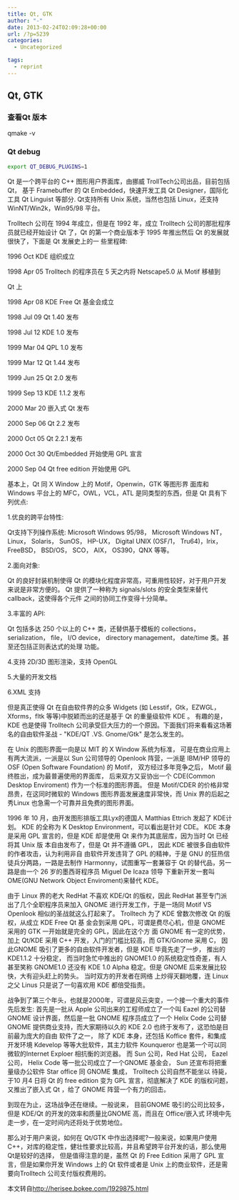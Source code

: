 ```yaml
---
title: Qt, GTK
author: "-"
date: 2013-02-24T02:09:28+00:00
url: /?p=5239
categories:
  - Uncategorized

tags:
  - reprint
---
```

## Qt, GTK
### 查看Qt 版本

qmake -v

### Qt debug

```bash
export QT_DEBUG_PLUGINS=1
```

Qt 是一个跨平台的 C++ 图形用户界面库，由挪威 TrollTech公司出品，目前包括Qt， 基于 Framebuffer 的 Qt Embedded，快速开发工具 Qt Designer，国际化工具 Qt Linguist 等部分. Qt支持所有 Unix 系统，当然也包括 Linux，还支持WinNT/Win2k，Win95/98 平台。

Trolltech 公司在 1994 年成立，但是在 1992 年，成立 Trolltech 公司的那批程序员就已经开始设计 Qt 了，Qt 的第一个商业版本于 1995 年推出然后 Qt 的发展就很快了，下面是 Qt 发展史上的一 些里程碑:
  
1996 Oct KDE 组织成立
  
1998 Apr 05 Trolltech 的程序员在 5 天之内将 Netscape5.0 从 Motif 移植到
  
Qt 上
  
1998 Apr 08 KDE Free Qt 基金会成立
  
1998 Jul 09 Qt 1.40 发布
  
1998 Jul 12 KDE 1.0 发布
  
1999 Mar 04 QPL 1.0 发布
  
1999 Mar 12 Qt 1.44 发布
  
1999 Jun 25 Qt 2.0 发布
  
1999 Sep 13 KDE 1.1.2 发布
  
2000 Mar 20 嵌入式 Qt 发布
  
2000 Sep 06 Qt 2.2 发布
  
2000 Oct 05 Qt 2.2.1 发布
  
2000 Oct 30 Qt/Embedded 开始使用 GPL 宣言
  
2000 Sep 04 Qt free edition 开始使用 GPL

基本上，Qt 同 X Window 上的 Motif，Openwin，GTK 等图形界 面库和Windows 平台上的 MFC，OWL，VCL，ATL 是同类型的东西，但是 Qt 具有下列优点:
  
1.优良的跨平台特性:
  
Qt支持下列操作系统: Microsoft Windows 95/98， Microsoft Windows NT，Linux， Solaris， SunOS， HP-UX， Digital UNIX (OSF/1， Tru64)，Irix， FreeBSD， BSD/OS， SCO， AIX， OS390，QNX 等等。
  
2.面向对象:
  
Qt 的良好封装机制使得 Qt 的模块化程度非常高，可重用性较好，对于用户开发来说是非常方便的。 Qt 提供了一种称为 signals/slots 的安全类型来替代callback，这使得各个元件 之间的协同工作变得十分简单。
  
3.丰富的 API:
  
Qt 包括多达 250 个以上的 C++ 类，还替供基于模板的 collections，serialization， file， I/O device， directory management， date/time 类。甚至还包括正则表达式的处理 功能。

4.支持 2D/3D 图形渲染，支持 OpenGL
  
5.大量的开发文档
  
6.XML 支持

但是真正使得 Qt 在自由软件界的众多 Widgets (如 Lesstif，Gtk，EZWGL，Xforms，fltk 等等)中脱颖而出的还是基于 Qt 的重量级软件 KDE 。 有趣的是，KDE 也是使得 Trolltech 公司承受巨大压力的一个原因。下面我们将来看看这场著名的自由软件圣战 - "KDE/QT .VS. Gnome/Gtk" 是怎么发生的。

在 Unix 的图形界面一向是以 MIT 的 X Window 系统为标准， 可是在商业应用上有两大流派，一派是以 Sun 公司领导的 Openlook 阵营，一派是 IBM/HP 领导的OSF (Open Software Foundation) 的 Motif， 双方经过多年竞争之后， Motif 最终胜出，成为最普遍使用的界面库， 后来双方又妥协出一个 CDE(Common Desktop Enviroment) 作为一个标准的图形界面。 但是 Motif/CDER 的价格非常昂贵，在这同时微软的 Windows 图形界面发展速度非常快，而 Unix 界的后起之秀Linux 也急需一个可靠并且免费的图形界面。
  
1996 年 10 月，由开发图形排版工具Lyx的德国人 Matthias Ettrich 发起了 KDE计划。 KDE 的全称为 K Desktop Environment，可以看出是针对 CDE。 KDE 本身是采用 GPL 宣言的，但是 KDE 却是使用 Qt 来作为其底层库，因为当时 Qt 已经将其 Unix 版 本自由发布了，但是 Qt 并不遵循 GPL， 因此 KDE 被很多自由软件的作者攻击，认为利用非自 由软件开发违背了 GPL 的精神，于是 GNU 的狂热信徒兵分两路，一路是去制作 Harmonny，试图重写一套兼容于 Qt 的替代品，另一路是由一个 26 岁的墨西哥程序员 Miguel De Icaza 领导 下重新开发一套叫OME(GNU Network Object Enviroment)来替代 KDE。
  
由于 Linux 界的老大 RedHat 不喜欢 KDE/Qt 的版权，因此 RedHat 甚至专门派出了几个全职程序员来加入 GNOME 进行开发工作，于是一场同 Motif VS Openlook 相似的圣战就这么打起来了。 Trolltech 为了 KDE 曾数次修改 Qt 的版权，从成立 KDE Free Qt 基 金会到采用 QPL，可谓是费尽心机，但是 GNOME 采用的 GTK 一开始就是完全的 GPL，因此在这个方 面 GNOME 有一定的优势，加上 Qt/KDE 采用 C++ 开发，入门的门槛比较高，而 GTK/Gnome 采用 C， 因此GNOME 吸引了更多的自由软件开发者，但是 KDE 毕竟先走了一步， 推出的KDE1.1.2 十分稳定， 而当时急忙中推出的 GNOME1.0 的系统稳定性奇差，有人甚至笑称 GNOME1.0 还没有 KDE 1.0 Alpha 稳定。但是 GNOME 后来发展比较快，大有迎头赶上的势头。 当时双方的开发者在网络 上炒得天翻地覆，连 Linux 之父 Linus 只是说了一句喜欢用 KDE 都倍受指责。
  
战争到了第三个年头，也就是2000年，可谓是风云突变，一个接一个重大的事件先后发生: 首先是一批从 Apple 公司出来的工程师成立了一个叫 Eazel 的公司替GNOME 设计界面，然后是一批 GNOME 程序员成立了一个 Helix Code 公司替GNOME 提供商业支持，而大家期待以久的 KDE 2.0 也终于发布了，这恐怕是目前最为庞大的自由 软件了之一， 除了 KDE 本身，还包括 Koffice 套件，和集成开发环境 Kdevelop 等等大批软件，其主力软件 Kounqueror 也是第一个可以同微软的Internet Exploer 相抗衡的浏览器。 而 Sun 公司，Red Hat 公司， Eazel 公司， Helix Code 等一批公司成立了一个GNOME 基金会， Sun 还宣布将把重量级办公软件 Star office 同 GNOME 集成， Trolltech 公司自然不能坐以 待毙，于10 月4 日将 Qt 的 free edition 变为 GPL 宣言，彻底解决了 KDE 的版权问题， 又推出了嵌入式 Qt ，给了 GNOME 阵营一个有力的回击。
  
到现在为止，这场战争还在继续。一般说来， 目前GNOME 吸引的公司比较多，但是 KDE/Qt 的开发的效率和质量比GNOME 高，而且在 Office/嵌入式 环境中先走一步，在一定时间内还将处于优势地位。
  
那么对于用户来说，如何在 Qt/GTK 中作出选择呢?一般来说，如果用户使用C++，对库的稳定性，健壮性要求比较高，并且希望跨平台开发的话，那么使用 Qt是较好的选择， 但是值得注意的是，虽然 Qt 的 Free Edition 采用了 GPL 宣言，但是如果你开发 Windows 上的 Qt 软件或者是 Unix 上的商业软件，还是需要向Trolltech 公司支付版权费用的。
  
本文转自<http://herisee.bokee.com/1929875.html>